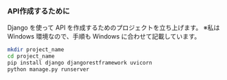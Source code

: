 ### API作成するために　
Django を使って API を作成するためのプロジェクトを立ち上げます。
※私は Windows 環境なので、手順も Windows に合わせて記載しています。



```bash
mkdir project_name
cd project_name
pip install django djangorestframework uvicorn
python manage.py runserver
```




